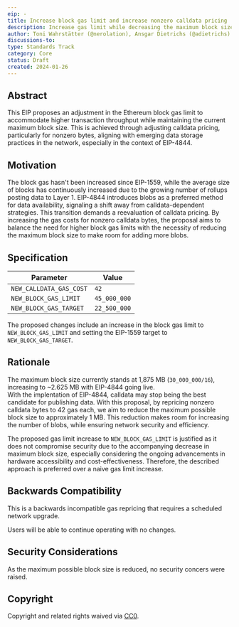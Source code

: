 ```yaml
---
eip: -
title: Increase block gas limit and increase nonzero calldata pricing
description: Increase gas limit while decreasing the maximum block size
author: Toni Wahrstätter (@nerolation), Ansgar Dietrichs (@adietrichs)
discussions-to: 
type: Standards Track
category: Core
status: Draft
created: 2024-01-26
---
```


## Abstract

This EIP proposes an adjustment in the Ethereum block gas limit to accommodate higher transaction throughput while maintaining the current maximum block size. 
This is achieved through adjusting calldata pricing, particularly for nonzero bytes, aligning with emerging data storage practices in the network, especially in the context of EIP-4844.


## Motivation

The block gas hasn't been increased since EIP-1559, while the average size of blocks has continuously increased due to the growing number of rollups posting data to Layer 1. 
EIP-4844 introduces blobs as a preferred method for data availability, signaling a shift away from calldata-dependent strategies. 
This transition demands a reevaluation of calldata pricing. 
By increasing the gas costs for nonzero calldata bytes, the proposal aims to balance the need for higher block gas limits with the necessity of reducing the maximum block size to make room for adding more blobs.



## Specification

| Parameter | Value |
| - | - |
| `NEW_CALLDATA_GAS_COST` | `42` |
| `NEW_BLOCK_GAS_LIMIT` | `45_000_000` |
| `NEW_BLOCK_GAS_TARGET` | `22_500_000` |

The proposed changes include an increase in the block gas limit to `NEW_BLOCK_GAS_LIMIT` and setting the EIP-1559 target to `NEW_BLOCK_GAS_TARGET`.


## Rationale

The maximum block size currently stands at 1,875 MB (`30_000_000/16`), increasing to ~2.625 MB with EIP-4844 going live.  
With the implentation of EIP-4844, calldata may stop being the best candidate for publishing data.
With this proposal, by repricing nonzero calldata bytes to 42 gas each, we aim to reduce the maximum possible block size to approximately 1 MB. 
This reduction makes room for increasing the number of blobs, while ensuring network security and efficiency. 

The proposed gas limit increase to `NEW_BLOCK_GAS_LIMIT` is justified as it does not compromise security due to the accompanying decrease in maximum block size, especially considering the ongoing advancements in hardware accessibility and cost-effectiveness. 
Therefore, the described approach is preferred over a naive gas limit increase.




## Backwards Compatibility

This is a backwards incompatible gas repricing that requires a scheduled network upgrade.

Users will be able to continue operating with no changes.

## Security Considerations

As the maximum possible block size is reduced, no security concers were raised.

## Copyright

Copyright and related rights waived via [CC0](../LICENSE.md).
 

